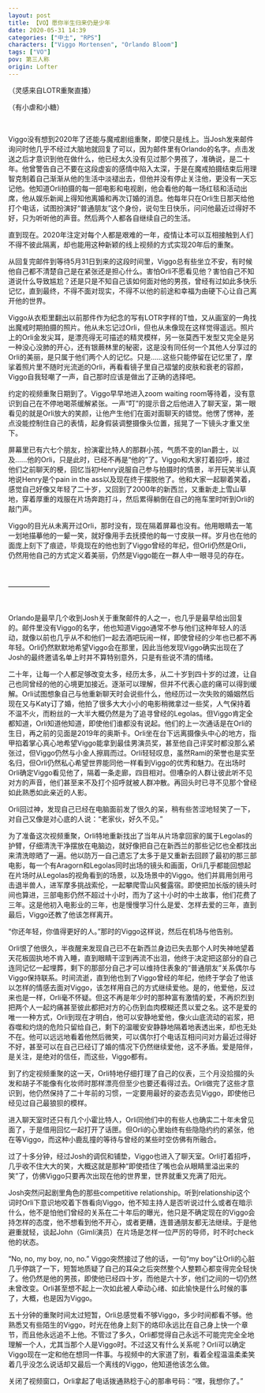 ```yaml
---
layout: post
title: 【VO】愿你半生归来仍是少年
date: 2020-05-31 14:39
categories: ["中土", "RPS"]
characters: ["Viggo Mortensen", "Orlando Bloom"]
tags: ["VO"]
pov: 第三人称
origin: Lofter
---
```


（灵感来自LOTR重聚直播）
 
（有小虐和小糖）

<br>

Viggo没有想到2020年了还能与魔戒剧组重聚，即使只是线上。当Josh发来邮件询问时他几乎不经过大脑地就回复了可以，因为邮件里有Orlando的名字。点击发送之后才意识到他在做什么，他已经太久没有见过那个男孩了，准确说，是二十年。他曾警告自己不要在这段虚妄的感情中陷入太深，于是在魔戒拍摄结束后用理智克制着自己渐渐从他的生活中淡褪出去，但他并没有停止关注他，更没有一天忘记他。他知道Orli拍摄的每一部电影和电视剧，他会看他的每一场红毯和活动出席，他从娱乐新闻上得知他离婚和再次订婚的消息。他每年只在Orli生日那天给他打个电话，试图扮演好“普通朋友”这个身份，说句生日快乐，问问他最近过得好不好，只为听听他的声音。然后两个人都各自继续自己的生活。

直到现在。2020年注定对每个人都是艰难的一年，疫情让本可以互相接触到人们不得不彼此隔离，却也能用这种新颖的线上视频的方式实现20年后的重聚。

从回复完邮件到等待5月31日到来的这段时间里，Viggo总有些坐立不安，有时候他自己都不清楚自己是在紧张还是担心什么。害怕Orli不愿看见他？害怕自己不知道说什么导致尴尬？还是只是不知自己该如何面对他的男孩，曾经有过如此多快乐记忆，直到最终，不得不面对现实，不得不以他的前途和幸福为由硬下心让自己离开他的世界。

Viggo从衣柜里翻出以前那件作为纪念的写有LOTR字样的T恤，又从画室的一角找出魔戒时期拍摄的照片。他从未忘记过Orli，但也从未像现在这样觉得遥远。照片上的Orli金发尖耳，是漂亮得无可描述的精灵模样，另一张莫西干发型又完全是另一种没心没肺的开心，还有银蕨林里的秘密，这是没有同任何一个其他人分享过的Orli的美丽，是只属于他们两个人的记忆。只是……这些只能停留在记忆里了，摩挲着照片里不随时光流逝的Orli，再看看镜子里自己褶皱的皮肤和衰老的容颜，Viggo自我轻嘲了一声，自己那时应该是做出了正确的选择吧。

约定的视频重聚日期到了。Viggo早早地进入zoom waiting room等待着，没有意识到自己在不停地喝茶缓解紧张。一声“叮”的提示音之后他进入了聊天室，第一眼看见的就是Orli放大的笑颜，让他产生他们在面对面聊天的错觉。他愣了愣神，差点没能控制住自己的表情，起身假装调整摄像头位置，摇晃了一下镜头才重又坐下。

屏幕里已有六七个朋友，扮演霍比特人的那群小孩，气质不变的Ian爵士，以及……他的Orli，只是此时，已经不再是“他的”了。Viggo和大家打着招呼，接过他们之前聊天的梗，回忆当初Henry说服自己参与拍摄时的情景，半开玩笑半认真地说Henry是个pain in the ass以及现在终于摆脱他了。他和大家一起聊着笑着，感觉自己好像又年轻了二十岁，又回到了2000年的新西兰，又重新走上雪山草地，穿着厚重的戏服在片场奔跑打斗，然后累得躺倒在自己的拖车里时听到Orli的敲门声。

Viggo的目光从未离开过Orli，那时没有，现在隔着屏幕也没有。他用眼睛去一笔一划地描摹他的一颦一笑，就好像用手去抚摸他的每一寸皮肤一样。岁月也在他的面庞上刻下了痕迹，毕竟现在的他也到了Viggo曾经的年纪，但Orli仍然是Orli，仍然用他自己的方式定义着美丽，仍然是Viggo能在一群人中一眼寻见的存在。

<br>

——————

<br>

Orlando是最早几个收到Josh关于重聚邮件的人之一，也几乎是最早给出回复的。邮件里没有Viggo的名字，他也知道Viggo通常不参与他们这种年轻人的活动，就像以前也几乎从不和他们一起去酒吧玩闹一样，即使曾经的少年也已都不再年轻。Orli仍然默默地希望Viggo会在那里，因此当他发现Viggo确实出现在了Josh的最终邀请名单上时并不算特别意外，只是有些说不清的情绪。

二十年，让每一个人都足够改变太多，经历太多，从二十岁到四十岁的过渡，让自己也同曾经的他的心境更加接近。逐渐可以理解，但并不代表心底的痛可以得到缓解。Orli试图想象自己与他重新聊天时会说些什么，他经历过一次失败的婚姻然后现在又与Katy订了婚，他拍了很多大大小小的电影稍微拿过一些奖，人气保持着不温不火，而粉丝的一大半大概仍然是为了追寻曾经的Legolas。但Viggo肯定全都知道，Orli知道他知道，即使他们谁都没有说起。他们的上一次通话是在Orli的生日，再之前的见面是2019年的奥斯卡。Orli坐在台下远离摄像头中心的地方，指甲掐着掌心真心地希望Viggo能拿到最佳男演员奖，甚至他自己评奖时都没那么紧张过，但Viggo仍然与小金人擦肩而过。Orli轻轻叹息，虽然Rami的荣誉也是实至名归，但Orli仍然私心希望世界能同他一样看到Viggo的优秀和魅力。在出场时Orli确定Viggo看见他了，隔着一条走廊，四目相对。但嘈杂的人群让彼此听不见对方的声音，他们甚至来不及打个招呼就被人群冲散。再回头时已寻不见那个曾经如此熟悉如此亲近的人影。

Orli回过神，发现自己已经在电脑面前发了很久的呆，稍有些苦涩地轻笑了一下，对自己又像是对心底的人说：“老家伙，好久不见。”

为了准备这次视频重聚，Orli特地重新找出了当年从片场拿回家的属于Legolas的护臂，仔细清洗干净摆放在电脑边，就好像把自己在新西兰的那些记忆也全都找出来清洗晾晒了一遍。他以防万一自己遗忘了太多于是又重新去回顾了最初的那三部电影，每一个有Aragorn和Legolas同时出场的镜头和画面，Orli几乎都能回想起在片场时从Legolas的视角看到的场景，以及场景中的Viggo。他们并肩用剑用弓击退半兽人，进军摩多挑战索伦，一起攀爬雪山风餐露宿。即使把加长版的镜头时间也算进，三部电影仍然不超过十小时，而为了这十小时的中土故事，他们花费了三年。这是他初入电影业的三年，也是慢慢学习什么是爱、怎样去爱的三年，直到最后，Viggo还教了他该怎样离开。

“你还年轻，你值得更好的人。”那时的Viggo这样说，然后在机场与他告别。

Orli恨了他很久，半夜醒来发现自己已不在新西兰身边已失去那个人时失神地望着天花板固执地不肯入睡，直到眼睛干涩到再流不出泪，他终于决定把这部分的自己连同记忆一起埋葬，剩下的那部分自己才可以维持住表象的“普通朋友”关系偶尔与Viggo保持联系。时间流逝，直到他也到了Viggo曾经的年纪，他终于学会了他该以怎样的情感去面对Viggo，该怎样用自己的方式继续爱他。是的，他爱他，反过来也是一样，Orli毫不怀疑。但这不再是年少时的那种富有激情的爱，不再炽烈到把两个人一起灼痛甚至彼此都把对方的心伤到血肉模糊还贯以爱之名。这不是爱的唯一一种方式，Orli到现在才明白，他可以安静地爱他，像火山底流动的岩浆，把吞噬和灼烧的危险只留给自己，剩下的温暖安安静静地隔着地表透出来，却也无处不在。他可以远远地看着他然后微笑，可以偶尔打个电话互相问问对方最近过得好不好，甚至可以在自己已经订了婚的情况下仍然继续爱他，这不矛盾。爱是陪伴，是关注，是绝对的信任，而这些，Viggo都有。

到了约定视频重聚的这一天，Orli特地仔细打理了自己的仪表，三个月没拾掇的头发和胡子不能像有化妆师时那样漂亮但至少也要还看得过去。Orli做完了这些才意识到，他仍然保持了二十年前的习惯，一定要用最好的姿态去见Viggo，即使他已经见过自己最狼狈的模样。

进入聊天室时还只有几个小霍比特人，Orli同他们中的有些人也确实二十年未曾见面了，于是借用回忆一起打开了话匣。但Orli的心里始终有些隐隐约约的紧张，他在等Viggo，而这种小鹿乱撞的等待与曾经的某些时空仿佛有所融合。

过了十多分钟，经过Josh的调侃和铺垫，Viggo也进入了聊天室。Orli打着招呼，几乎收不住大大的笑，大概这就是那种“即使捂住了嘴也会从眼睛里溢出来的笑”了，仿佛Viggo只要再次出现在他的世界里，世界就重又充满了阳光。

Josh突然问起剧里角色的那些competitive relationship。听到relationship这个词时Orli下意识地咬着下唇看向Viggo，他不知主持人是否听说过什么或者在暗示什么，他不是怕他们曾经的关系在二十年后的曝光，他只是不确定现在的Viggo会持怎样的态度，他不想看到他不开心，或者更糟，连普通朋友都无法继续。于是他避重就轻，谈起John（Gimli演员）在片场是怎样一位严厉的导师，时不时check他的状态。

“No, no, my boy, no, no.” Viggo突然接过了他的话，一句“my boy”让Orli的心脏几乎停跳了一下，短暂地质疑了自己的耳朵之后突然整个人整颗心都变得完全轻快了。他仍然是他的男孩，即使他已经四十岁，而他是六十岁，他们之间的一切仍然未曾改变。Orli甚至想不起上一次如此被人牵动心绪、如此愉快是什么时候的事了，大概，也是因为Viggo。

五十分钟的重聚时间太过短暂，Orli总感觉看不够Viggo，多少时间都看不够。他熟悉又有些陌生的Viggo，时光在他身上刻下的烙印永远比在自己身上快一个章节，而且他永远追不上他。不管过了多久，Orli都觉得自己永远不可能完完全全地理解一个人，尤其当那个人是Viggo时。不过这又有什么关系呢？Orli可以确定Viggo现在一定和他在想同一件事。与视频中的大家道了别，看着全程温温柔柔笑着几乎没怎么说话却又最后一个离线的Viggo，他知道他该怎么做。

关闭了视频窗口，Orli拿起了电话拨通熟稔于心的那串号码：“嘿，我想你了。”
